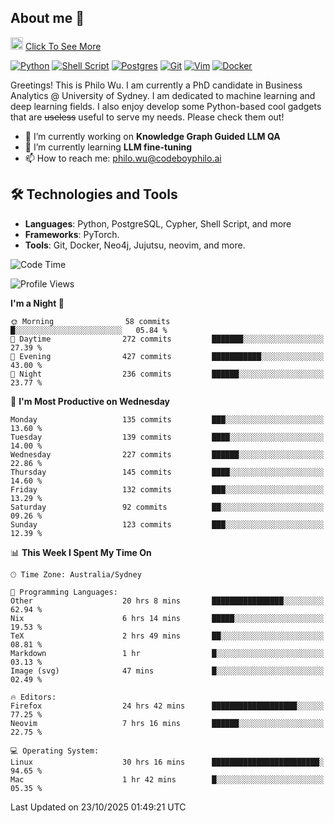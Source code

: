 ## About me 🤗

<a href="#"><img src="https://media.giphy.com/media/hvRJCLFzcasrR4ia7z/giphy.gif" width="20px" height="20px"></a> [Click To See More](https://codeboyphilo.github.io)

[![Python](https://img.shields.io/badge/python-3670A0?style=for-the-badge&logo=python&logoColor=ffdd54)](#)
[![Shell Script](https://img.shields.io/badge/shell_script-%23121011.svg?style=for-the-badge&logo=gnu-bash&logoColor=white)](#)
[![Postgres](https://img.shields.io/badge/postgres-%23316192.svg?style=for-the-badge&logo=postgresql&logoColor=white)](#)
[![Git](https://img.shields.io/badge/git-%23F05033.svg?style=for-the-badge&logo=git&logoColor=white)](#)
[![Vim](https://img.shields.io/badge/VIM-%2311AB00.svg?style=for-the-badge&logo=vim&logoColor=white)](#)
[![Docker](https://img.shields.io/badge/docker-%230db7ed.svg?style=for-the-badge&logo=docker&logoColor=white)](#)

Greetings! This is Philo Wu. I am currently a PhD candidate in Business Analytics \@ University of Sydney. I am dedicated to machine learning and deep learning fields. I also enjoy develop some Python-based cool gadgets that are ~~useless~~ useful to serve my needs. Please check them out!

- 🔭 I’m currently working on **Knowledge Graph Guided LLM QA**
- 🌱 I’m currently learning **LLM fine-tuning**
- 📫 How to reach me: philo.wu@codeboyphilo.ai

## 🛠 Technologies and Tools
- **Languages**: Python, PostgreSQL, Cypher, Shell Script, and more
- **Frameworks**: PyTorch.
- **Tools**: Git, Docker, Neo4j, Jujutsu, neovim, and more.

<!--START_SECTION:waka-->
![Code Time](http://img.shields.io/badge/Code%20Time-1%2C218%20hrs%2054%20mins-blue)

![Profile Views](http://img.shields.io/badge/Profile%20Views-0-blue)

**I'm a Night 🦉** 

```text
🌞 Morning                58 commits          █░░░░░░░░░░░░░░░░░░░░░░░░   05.84 % 
🌆 Daytime                272 commits         ███████░░░░░░░░░░░░░░░░░░   27.39 % 
🌃 Evening                427 commits         ███████████░░░░░░░░░░░░░░   43.00 % 
🌙 Night                  236 commits         ██████░░░░░░░░░░░░░░░░░░░   23.77 % 
```
📅 **I'm Most Productive on Wednesday** 

```text
Monday                   135 commits         ███░░░░░░░░░░░░░░░░░░░░░░   13.60 % 
Tuesday                  139 commits         ████░░░░░░░░░░░░░░░░░░░░░   14.00 % 
Wednesday                227 commits         ██████░░░░░░░░░░░░░░░░░░░   22.86 % 
Thursday                 145 commits         ████░░░░░░░░░░░░░░░░░░░░░   14.60 % 
Friday                   132 commits         ███░░░░░░░░░░░░░░░░░░░░░░   13.29 % 
Saturday                 92 commits          ██░░░░░░░░░░░░░░░░░░░░░░░   09.26 % 
Sunday                   123 commits         ███░░░░░░░░░░░░░░░░░░░░░░   12.39 % 
```


📊 **This Week I Spent My Time On** 

```text
🕑︎ Time Zone: Australia/Sydney

💬 Programming Languages: 
Other                    20 hrs 8 mins       ████████████████░░░░░░░░░   62.94 % 
Nix                      6 hrs 14 mins       █████░░░░░░░░░░░░░░░░░░░░   19.53 % 
TeX                      2 hrs 49 mins       ██░░░░░░░░░░░░░░░░░░░░░░░   08.81 % 
Markdown                 1 hr                █░░░░░░░░░░░░░░░░░░░░░░░░   03.13 % 
Image (svg)              47 mins             █░░░░░░░░░░░░░░░░░░░░░░░░   02.49 % 

🔥 Editors: 
Firefox                  24 hrs 42 mins      ███████████████████░░░░░░   77.25 % 
Neovim                   7 hrs 16 mins       ██████░░░░░░░░░░░░░░░░░░░   22.75 % 

💻 Operating System: 
Linux                    30 hrs 16 mins      ████████████████████████░   94.65 % 
Mac                      1 hr 42 mins        █░░░░░░░░░░░░░░░░░░░░░░░░   05.35 % 
```


 Last Updated on 23/10/2025 01:49:21 UTC
<!--END_SECTION:waka-->
